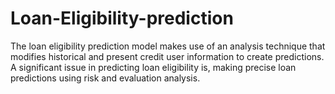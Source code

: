 # Loan-Eligibility-prediction
The loan eligibility prediction model makes use of an analysis technique that modifies historical and present credit user information to create predictions. A significant issue in predicting loan eligibility is, making precise loan predictions using risk and evaluation analysis.
